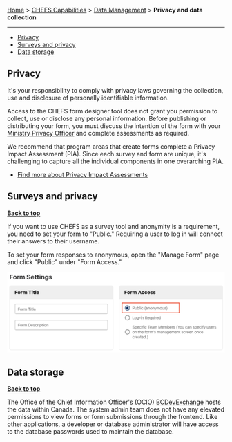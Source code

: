 [Home](.) > [CHEFS Capabilities](CHEFS-Capabilities) > [Data Management](Data-Management) > **Privacy and data collection**
***

* [Privacy](#Privacy)
* [Surveys and privacy](#Surveys-and-privacy)
* [Data storage](#Data-storage)

## Privacy
It's your responsibility to comply with privacy laws governing the collection, use and disclosure of personally identifiable information. 

Access to the CHEFS form designer tool does not grant you permission to collect, use or disclose any personal information. Before publishing or distributing your form, you must discuss the intention of the form with your [Ministry Privacy Officer](https://www2.gov.bc.ca/gov/content?id=A749F080FC794D82A2CBD96BABA2ABEC) and complete assessments as required.

We recommend that program areas that create forms complete a Privacy Impact Assessment (PIA). Since each survey and form are unique, it's challenging to capture all the individual components in one overarching PIA. 

* [Find more about Privacy Impact Assessments](https://www2.gov.bc.ca/gov/content?id=CFA561FF833D42B68FDD9A818ECAFFBE)

## Surveys and privacy
**[Back to top](#top)**

If you want to use CHEFS as a survey tool and anonymity is a requirement, you need to set your form to "Public." Requiring a user to log in will connect their answers to their username. 

To set your form responses to anonymous, open the "Manage Form" page and click "Public" under "Form Access."
<p><img src="images/privacy-surveys.png" alt="Setting your form as public" /></p>

## Data storage
**[Back to top](#top)**

The Office of the Chief Information Officer's (OCIO) [BCDevExchange](https://bcdevexchange.org/) hosts the data within Canada. The system admin team does not have any elevated permissions to view forms or form submissions through the frontend. Like other applications, a developer or database administrator will have access to the database passwords used to maintain the database. 

